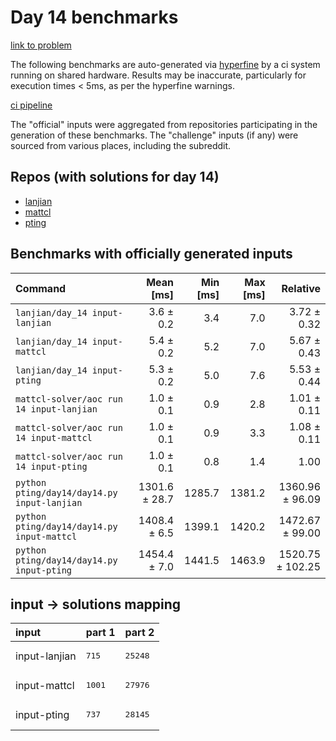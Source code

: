 # Day 14 benchmarks

[link to problem](http://adventofcode.com/2022/day/14)

The following benchmarks are auto-generated via [hyperfine](https://github.com/sharkdp/hyperfine) by a ci system running on shared hardware. Results may be inaccurate, particularly for execution times < 5ms, as per the hyperfine warnings.

[ci pipeline](http://ci.papercode.net:8080/teams/aoc2022/pipelines/aoc-compare-2022)

The "official" inputs were aggregated from repositories participating in the generation of these benchmarks. The "challenge" inputs (if any) were sourced from various places, including the subreddit.

## Repos (with solutions for day 14)


- [lanjian](https://github.com/LanJian/aoc-2022)
- [mattcl](https://github.com/mattcl/aoc2022)
- [pting](https://github.com/pting/aoc2022)

## Benchmarks with officially generated inputs
| Command | Mean [ms] | Min [ms] | Max [ms] | Relative |
|:---|---:|---:|---:|---:|
| `lanjian/day_14 input-lanjian` | 3.6 ± 0.2 | 3.4 | 7.0 | 3.72 ± 0.32 |
| `lanjian/day_14 input-mattcl` | 5.4 ± 0.2 | 5.2 | 7.0 | 5.67 ± 0.43 |
| `lanjian/day_14 input-pting` | 5.3 ± 0.2 | 5.0 | 7.6 | 5.53 ± 0.44 |
| `mattcl-solver/aoc run 14 input-lanjian` | 1.0 ± 0.1 | 0.9 | 2.8 | 1.01 ± 0.11 |
| `mattcl-solver/aoc run 14 input-mattcl` | 1.0 ± 0.1 | 0.9 | 3.3 | 1.08 ± 0.11 |
| `mattcl-solver/aoc run 14 input-pting` | 1.0 ± 0.1 | 0.8 | 1.4 | 1.00 |
| `python pting/day14/day14.py input-lanjian` | 1301.6 ± 28.7 | 1285.7 | 1381.2 | 1360.96 ± 96.09 |
| `python pting/day14/day14.py input-mattcl` | 1408.4 ± 6.5 | 1399.1 | 1420.2 | 1472.67 ± 99.00 |
| `python pting/day14/day14.py input-pting` | 1454.4 ± 7.0 | 1441.5 | 1463.9 | 1520.75 ± 102.25 |

## input -> solutions mapping
|input|part 1|part 2|
|:---|:---|:---|
|input-lanjian|<pre>715</pre>|<pre>25248</pre>|
|input-mattcl|<pre>1001</pre>|<pre>27976</pre>|
|input-pting|<pre>737</pre>|<pre>28145</pre>|
